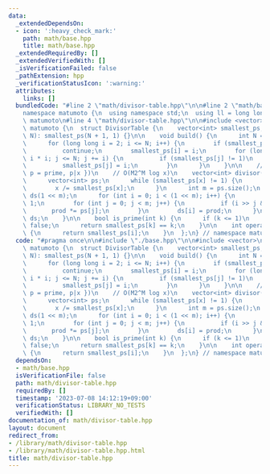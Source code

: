 ```yaml
---
data:
  _extendedDependsOn:
  - icon: ':heavy_check_mark:'
    path: math/base.hpp
    title: math/base.hpp
  _extendedRequiredBy: []
  _extendedVerifiedWith: []
  _isVerificationFailed: false
  _pathExtension: hpp
  _verificationStatusIcon: ':warning:'
  attributes:
    links: []
  bundledCode: "#line 2 \"math/divisor-table.hpp\"\n\n#line 2 \"math/base.hpp\"\n\n\
    namespace matumoto {\n  using namespace std;\n  using ll = long long;\n} // namespace\
    \ matumoto\n#line 4 \"math/divisor-table.hpp\"\n\n#include <vector>\n\nnamespace\
    \ matumoto {\n  struct DivisorTable {\n    vector<int> smallest_ps;\n    DivisorTable(int\
    \ N): smallest_ps(N + 1, 1) {}\n\n    void build() {\n      int N = smallest_ps.size();\n\
    \      for (long long i = 2; i <= N; i++) {\n        if (smallest_ps[i] != 1)\n\
    \          continue;\n        smallest_ps[i] = i;\n        for (long long j =\
    \ i * i; j <= N; j += i) {\n          if (smallest_ps[j] != 1)\n            continue;\n\
    \          smallest_ps[j] = i;\n        }\n      }\n    }\n\n    // M := count({\
    \ p = prime, p|x })\n    // O(M2^M log x)\n    vector<int> divisor(int x) {\n\
    \      vector<int> ps;\n      while (smallest_ps[x] != 1) {\n        ps.push_back(smallest_ps[x]);\n\
    \        x /= smallest_ps[x];\n      }\n      int m = ps.size();\n      vector<int>\
    \ ds(1 << m);\n      for (int i = 0; i < (1 << m); i++) {\n        int prod =\
    \ 1;\n        for (int j = 0; j < m; j++) {\n          if (i >> j & 1)\n     \
    \       prod *= ps[j];\n        }\n        ds[i] = prod;\n      }\n      return\
    \ ds;\n    }\n\n    bool is_prime(int k) {\n      if (k <= 1)\n        return\
    \ false;\n      return smallest_ps[k] == k;\n    }\n\n    int operator[](int i)\
    \ {\n      return smallest_ps[i];\n    }\n  };\n} // namespace matumoto\n"
  code: "#pragma once\n\n#include \"./base.hpp\"\n\n#include <vector>\n\nnamespace\
    \ matumoto {\n  struct DivisorTable {\n    vector<int> smallest_ps;\n    DivisorTable(int\
    \ N): smallest_ps(N + 1, 1) {}\n\n    void build() {\n      int N = smallest_ps.size();\n\
    \      for (long long i = 2; i <= N; i++) {\n        if (smallest_ps[i] != 1)\n\
    \          continue;\n        smallest_ps[i] = i;\n        for (long long j =\
    \ i * i; j <= N; j += i) {\n          if (smallest_ps[j] != 1)\n            continue;\n\
    \          smallest_ps[j] = i;\n        }\n      }\n    }\n\n    // M := count({\
    \ p = prime, p|x })\n    // O(M2^M log x)\n    vector<int> divisor(int x) {\n\
    \      vector<int> ps;\n      while (smallest_ps[x] != 1) {\n        ps.push_back(smallest_ps[x]);\n\
    \        x /= smallest_ps[x];\n      }\n      int m = ps.size();\n      vector<int>\
    \ ds(1 << m);\n      for (int i = 0; i < (1 << m); i++) {\n        int prod =\
    \ 1;\n        for (int j = 0; j < m; j++) {\n          if (i >> j & 1)\n     \
    \       prod *= ps[j];\n        }\n        ds[i] = prod;\n      }\n      return\
    \ ds;\n    }\n\n    bool is_prime(int k) {\n      if (k <= 1)\n        return\
    \ false;\n      return smallest_ps[k] == k;\n    }\n\n    int operator[](int i)\
    \ {\n      return smallest_ps[i];\n    }\n  };\n} // namespace matumoto"
  dependsOn:
  - math/base.hpp
  isVerificationFile: false
  path: math/divisor-table.hpp
  requiredBy: []
  timestamp: '2023-07-08 14:12:19+09:00'
  verificationStatus: LIBRARY_NO_TESTS
  verifiedWith: []
documentation_of: math/divisor-table.hpp
layout: document
redirect_from:
- /library/math/divisor-table.hpp
- /library/math/divisor-table.hpp.html
title: math/divisor-table.hpp
---
```

